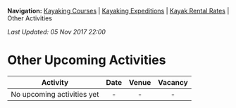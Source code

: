 **Navigation:** [Kayaking Courses](index) &#124; [Kayaking Expeditions](expedition) &#124; [Kayak Rental Rates](rental) &#124; Other Activities

_Last Updated: 05 Nov 2017 22:00_
# Other Upcoming Activities

Activity | Date | Venue | Vacancy
:---:|:---:|:---:|:---:
No upcoming activities yet|-|-|- 

